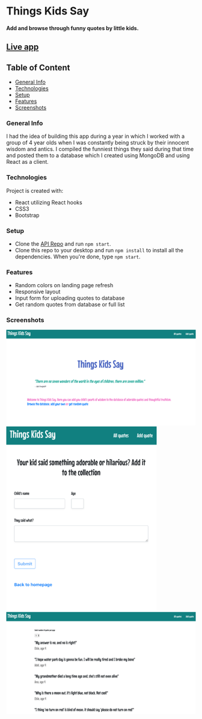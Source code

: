 # Things Kids Say

#### Add and browse through funny quotes by little kids. 

## [Live app](https://things-kids-say.netlify.app/)




## Table of Content
* [General Info](#general-info)
* [Technologies](#technologies)
* [Setup](#setup)
* [Features](#features)
* [Screenshots](#screenshots)

### General Info
I had the idea of building this app during a year in which I worked with a group of 4 year olds when I was constantly being struck by their innocent wisdom and antics. I compiled the funniest things they said during that time and posted them to a database which I created using MongoDB and using React as a client.


### Technologies
Project is created with:
* React utilizing React hooks
* CSS3
* Bootstrap

### Setup
- Clone the [API Repo](https://github.com/BC1985/things_kids_say_api) and run `npm start`.
- Clone this repo to your desktop and run `npm install` to install all the dependencies. When you're done, type `npm start`.

### Features 
* Random colors on landing page refresh 
* Responsive layout
* Input form for uploading quotes to database
* Get random quotes from database or full list


### Screenshots
<img src="src/Images/tks_screenshot1.png" width="550">
<img src="src/Images/tks_screenshot2.png" width="400">
<img src="src/Images/tks_screenshot3.png" width="550">








